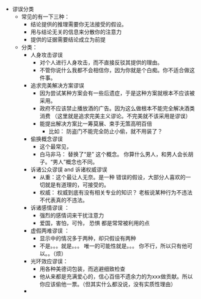 - 谬误分类
	- 常见的有一下三种：
		- 结论提供的推理需要你无法接受的假设。
		- 用与结论无关的信息来分散你的注意力
		- 提供的证据需要结论成立为前提
	- 分类：
		- 人身攻击谬误
			- 对个人进行人身攻击，而不直接反驳其提供的理由。
			- 不管你说什么我都不会相信你，因为你就是个白痴。你不适合做这件事。
		- 追求完美解决方案谬误
			- 因为尝试某种方案会有一些后遗症，于是这种方案就根本不应该被采用。
			- 政府不应该禁止播放酒的广告。因为这么做根本不能完全解决酒类消费
			  （这里就是追求完美主义谬论。不完美就不该采用是谬误）
			- 能提出解决方案比一筹莫展、束手无策高明百倍
				- 比如： 防盗门不能完全防止小偷，就不用装了？
		- 偷换概念谬误
			- 这个最常见，
			- 白马非马： 替换了“是” 这个概念。
			  你算什么男人，和男人会长胡子。“男人”概念也不同。
		- 诉诸公众谬误 and 诉诸权威谬误
			- 从重：这个最让人无奈。是一种 错误的假设，大部分人喜欢的一切就是有道理的，可接受的。
			- 权威： 权威到底有没有相关专业的知识？ 老板说某种行为不违法不代表真的不违法。
		- 诉诸感情谬误 ：
			- 强烈的感情词来干扰注意力
			- 爱国，害怕，可怜， 恐惧 都是常常被利用的点
		- 虚假两难谬误 ：
			- 显示中的情况多于两种，却只假设有两种
			- 不是。。。就是。。。
			  唯一的可能性就是。。。
			  你不行，所以只有他可以。。（烦）
		- 光环效应谬误：
			- 用各种美德词包装，而逃避细致检查
			- 他从来都是充满爱心的，信心百倍不遗余力的为xxx做贡献。所以你应该偷他一票。（但其实什么都没说，没有实质性理由）
		-